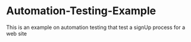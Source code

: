 # Automation-Testing-Example
This is an example on automation testing that test a signUp process for a web site
